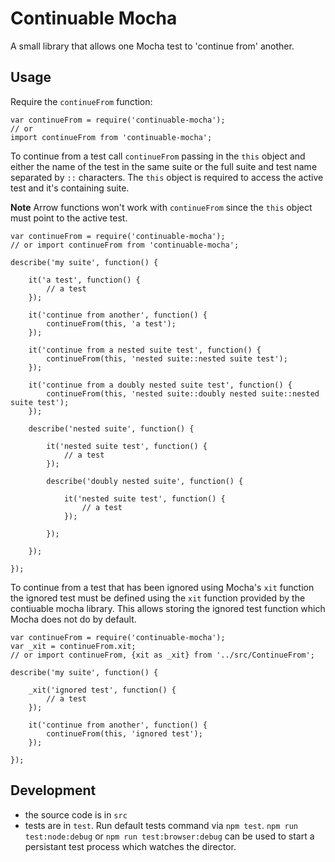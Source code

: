 # Continuable Mocha

A small library that allows one Mocha test to 'continue from' another.

## Usage

Require the `continueFrom` function:

```
var continueFrom = require('continuable-mocha');
// or
import continueFrom from 'continuable-mocha';
```

To continue from a test call `continueFrom` passing in the `this` object and either the name of the test in the same suite or the full suite and test name separated by `::` characters. The `this` object is required to access the active test and it's containing suite.

**Note** Arrow functions won't work with `continueFrom` since the `this` object must point to the active test.

```
var continueFrom = require('continuable-mocha');
// or import continueFrom from 'continuable-mocha';

describe('my suite', function() {

	it('a test', function() {
		// a test
	});

	it('continue from another', function() {
		continueFrom(this, 'a test');
	});

	it('continue from a nested suite test', function() {
		continueFrom(this, 'nested suite::nested suite test');
	});

	it('continue from a doubly nested suite test', function() {
		continueFrom(this, 'nested suite::doubly nested suite::nested suite test');
	});

	describe('nested suite', function() {

		it('nested suite test', function() {
			// a test
		});

		describe('doubly nested suite', function() {

			it('nested suite test', function() {
				// a test
			});

		});

	});

});
```

To continue from a test that has been ignored using Mocha's `xit` function the ignored test must be defined using the `xit` function provided by the contiuable mocha library. This allows storing the ignored test function which Mocha does not do by default.

```
var continueFrom = require('continuable-mocha');
var _xit = continueFrom.xit;
// or import continueFrom, {xit as _xit} from '../src/ContinueFrom';

describe('my suite', function() {

	_xit('ignored test', function() {
		// a test
	});

	it('continue from another', function() {
		continueFrom(this, 'ignored test');
	});

});
```

## Development

- the source code is in `src`
- tests are in `test`. Run default tests command via `npm test`. `npm run test:node:debug` or `npm run test:browser:debug` can be used to start a persistant test process which watches the director.